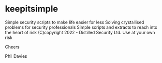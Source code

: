 # keepitsimple
Simple security scripts to make life easier for less
Solving crystallised problems for security professionals
Simple scripts and extracts to reach into the heart of risk
(C)copyright 2022 - Distilled Security Ltd.
Use at your own risk

Cheers

Phil Davies
